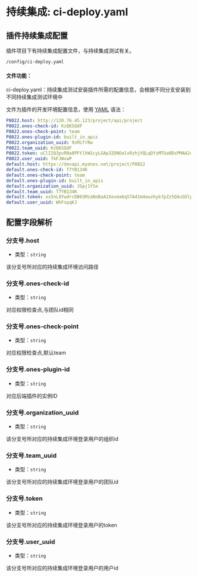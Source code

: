 # 持续集成: ci-deploy.yaml
## 插件持续集成配置
插件项目下有持续集成配置文件，与持续集成测试有关。

```Plain Text
/config/ci-deploy.yaml
```
#### 文件功能：
ci-deploy.yaml：持续集成测试安装插件所需的配置信息，会根据不同分支安装到不同持续集成测试环境中



文件为插件的开发环境配置信息，使用 [YAML](https://yaml.org/) 语法：

```yaml
P8022.host: http://120.76.45.123/project/api/project
P8022.ones-check-id: KzQ6SQdF
P8022.ones-check-point: team
P8022.ones-plugin-id: built_in_apis
P8022.organization_uuid: 9sMifrRw
P8022.team_uuid: KzQ6SQdF
P8022.token: uClIIQ3pvRNa8PFtlhW1cyLGAp32DNOalxRzhjVQLqDYzMTUa0DsPMAA2dGeBldc
P8022.user_uuid: TkFJWvwP
default.host: https://devapi.myones.net/project/P8022
default.ones-check-id: T7YB134K
default.ones-check-point: team
default.ones-plugin-id: built_in_apis
default.organization_uuid: JGpj1YSe
default.team_uuid: T7YB134K
default.token: xx5nL8YwdrcDB6SMzaNoBaA1Xevma6qSTA41m4ewzhyk7pZz5Q4uSDlpmVyuOZNp
default.user_uuid: WhFspqKJ
```
## 配置字段解析

### 分支号.host

- 类型：`string`

该分支号所对应的持续集成环境访问路径

### 分支号.ones-check-id

- 类型：`string`

对应权限检查点,与团队id相同

### 分支号.ones-check-point

- 类型：`string`

对应权限检查点,默认team

### 分支号.ones-plugin-id

- 类型：`string`

对应后端插件的实例ID

### 分支号.organization_uuid

- 类型：`string`

该分支号所对应的持续集成环境登录用户的组织id

### 分支号.team_uuid

- 类型：`string`

该分支号所对应的持续集成环境登录用户的团队id

### 分支号.token

- 类型：`string`

该分支号所对应的持续集成环境登录用户的token

### 分支号.user_uuid

- 类型：`string`

该分支号所对应的持续集成环境登录用户的用户id